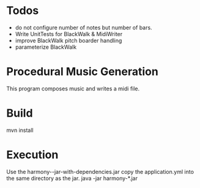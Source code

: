 # Todos
* do not configure number of notes but number of bars.
* Write UnitTests for BlackWalk & MidiWriter
* improve BlackWalk pitch boarder handling
* parameterize BlackWalk

# Procedural Music Generation
This program composes music and writes a midi file.

# Build
mvn install

# Execution
Use the harmony-<Version>-jar-with-dependencies.jar
copy the application.yml into the same directory as the jar. 
java -jar harmony-*.jar